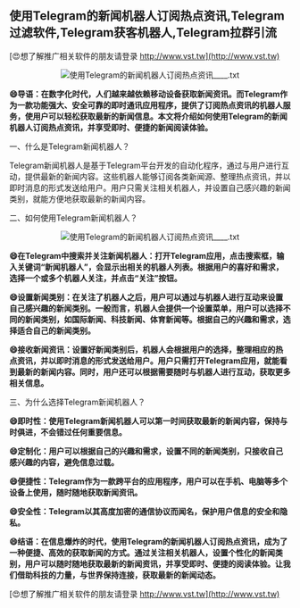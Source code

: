 ## **使用Telegram的新闻机器人订阅热点资讯,Telegram过滤软件,Telegram获客机器人,Telegram拉群引流**

[😍想了解推广相关软件的朋友请登录 http://www.vst.tw](http://www.vst.tw)

 <center><img src="https://vst.tw/MP4/tuiguang/png/5.png" alt="使用Telegram的新闻机器人订阅热点资讯____.txt"></center>

**😄导语：在数字化时代，人们越来越依赖移动设备获取新闻资讯。而Telegram作为一款功能强大、安全可靠的即时通讯应用程序，提供了订阅热点资讯的机器人服务，使用户可以轻松获取最新的新闻信息。本文将介绍如何使用Telegram的新闻机器人订阅热点资讯，并享受即时、便捷的新闻阅读体验。**

一、什么是Telegram新闻机器人？

Telegram新闻机器人是基于Telegram平台开发的自动化程序，通过与用户进行互动，提供最新的新闻内容。这些机器人能够订阅各类新闻源、整理热点资讯，并以即时消息的形式发送给用户。用户只需关注相关机器人，并设置自己感兴趣的新闻类别，就能方便地获取最新的新闻内容。

二、如何使用Telegram新闻机器人？

 <center><img src="https://vst.tw/MP4/tuiguang/png/4.png" alt="使用Telegram的新闻机器人订阅热点资讯____.txt"></center>

**😄在Telegram中搜索并关注新闻机器人：打开Telegram应用，点击搜索框，输入关键词“新闻机器人”，会显示出相关的机器人列表。根据用户的喜好和需求，选择一个或多个机器人关注，并点击“关注”按钮。**

**😄设置新闻类别：在关注了机器人之后，用户可以通过与机器人进行互动来设置自己感兴趣的新闻类别。一般而言，机器人会提供一个设置菜单，用户可以选择不同的新闻类别，如国际新闻、科技新闻、体育新闻等。根据自己的兴趣和需求，选择适合自己的新闻类别。**

**😄接收新闻资讯：设置好新闻类别后，机器人会根据用户的选择，整理相应的热点资讯，并以即时消息的形式发送给用户。用户只需打开Telegram应用，就能看到最新的新闻内容。同时，用户还可以根据需要随时与机器人进行互动，获取更多相关信息。**

三、为什么选择Telegram新闻机器人？

**😄即时性：使用Telegram新闻机器人可以第一时间获取最新的新闻内容，保持与时俱进，不会错过任何重要信息。**

**😄定制化：用户可以根据自己的兴趣和需求，设置不同的新闻类别，只接收自己感兴趣的内容，避免信息过载。**

**😄便捷性：Telegram作为一款跨平台的应用程序，用户可以在手机、电脑等多个设备上使用，随时随地获取新闻资讯。**

**😄安全性：Telegram以其高度加密的通信协议而闻名，保护用户信息的安全和隐私。**

**😄结语：在信息爆炸的时代，使用Telegram的新闻机器人订阅热点资讯，成为了一种便捷、高效的获取新闻的方式。通过关注相关机器人，设置个性化的新闻类别，用户可以随时随地获取最新的新闻资讯，并享受即时、便捷的阅读体验。让我们借助科技的力量，与世界保持连接，获取最新的新闻动态。**

[😍想了解推广相关软件的朋友请登录 http://www.vst.tw](http://www.vst.tw)



